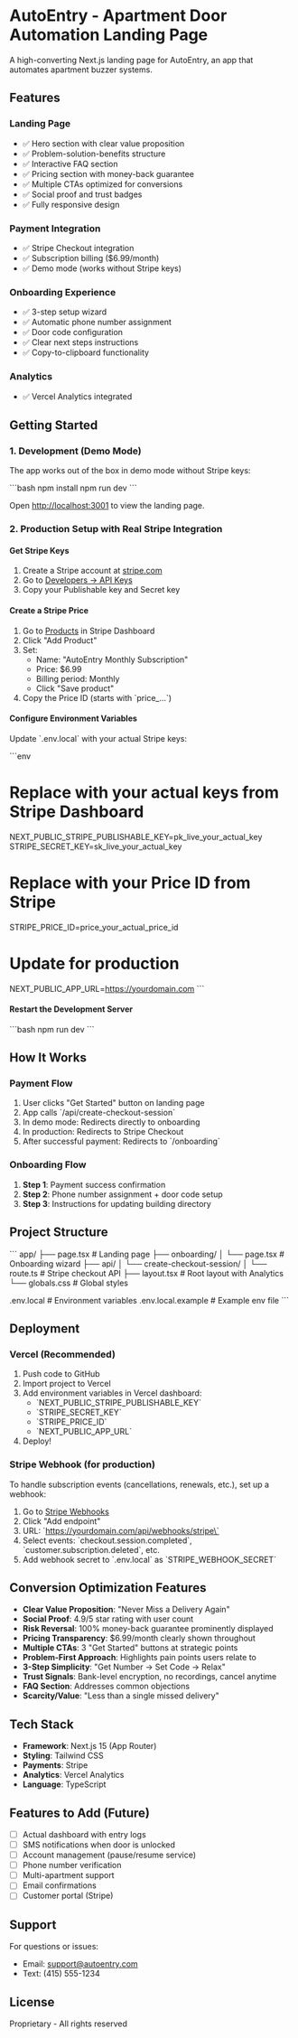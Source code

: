 # AutoEntry - Apartment Door Automation Landing Page

A high-converting Next.js landing page for AutoEntry, an app that automates apartment buzzer systems.

## Features

### Landing Page
- ✅ Hero section with clear value proposition
- ✅ Problem-solution-benefits structure
- ✅ Interactive FAQ section
- ✅ Pricing section with money-back guarantee
- ✅ Multiple CTAs optimized for conversions
- ✅ Social proof and trust badges
- ✅ Fully responsive design

### Payment Integration
- ✅ Stripe Checkout integration
- ✅ Subscription billing ($6.99/month)
- ✅ Demo mode (works without Stripe keys)

### Onboarding Experience
- ✅ 3-step setup wizard
- ✅ Automatic phone number assignment
- ✅ Door code configuration
- ✅ Clear next steps instructions
- ✅ Copy-to-clipboard functionality

### Analytics
- ✅ Vercel Analytics integrated

## Getting Started

### 1. Development (Demo Mode)

The app works out of the box in demo mode without Stripe keys:

\`\`\`bash
npm install
npm run dev
\`\`\`

Open [http://localhost:3001](http://localhost:3001) to view the landing page.

### 2. Production Setup with Real Stripe Integration

#### Get Stripe Keys

1. Create a Stripe account at [stripe.com](https://stripe.com)
2. Go to [Developers → API Keys](https://dashboard.stripe.com/apikeys)
3. Copy your Publishable key and Secret key

#### Create a Stripe Price

1. Go to [Products](https://dashboard.stripe.com/products) in Stripe Dashboard
2. Click "Add Product"
3. Set:
   - Name: "AutoEntry Monthly Subscription"
   - Price: $6.99
   - Billing period: Monthly
   - Click "Save product"
4. Copy the Price ID (starts with \`price_...\`)

#### Configure Environment Variables

Update \`.env.local\` with your actual Stripe keys:

\`\`\`env
# Replace with your actual keys from Stripe Dashboard
NEXT_PUBLIC_STRIPE_PUBLISHABLE_KEY=pk_live_your_actual_key
STRIPE_SECRET_KEY=sk_live_your_actual_key

# Replace with your Price ID from Stripe
STRIPE_PRICE_ID=price_your_actual_price_id

# Update for production
NEXT_PUBLIC_APP_URL=https://yourdomain.com
\`\`\`

#### Restart the Development Server

\`\`\`bash
npm run dev
\`\`\`

## How It Works

### Payment Flow

1. User clicks "Get Started" button on landing page
2. App calls \`/api/create-checkout-session\`
3. In demo mode: Redirects directly to onboarding
4. In production: Redirects to Stripe Checkout
5. After successful payment: Redirects to \`/onboarding\`

### Onboarding Flow

1. **Step 1**: Payment success confirmation
2. **Step 2**: Phone number assignment + door code setup
3. **Step 3**: Instructions for updating building directory

## Project Structure

\`\`\`
app/
├── page.tsx                           # Landing page
├── onboarding/
│   └── page.tsx                       # Onboarding wizard
├── api/
│   └── create-checkout-session/
│       └── route.ts                   # Stripe checkout API
├── layout.tsx                         # Root layout with Analytics
└── globals.css                        # Global styles

.env.local                             # Environment variables
.env.local.example                     # Example env file
\`\`\`

## Deployment

### Vercel (Recommended)

1. Push code to GitHub
2. Import project to Vercel
3. Add environment variables in Vercel dashboard:
   - \`NEXT_PUBLIC_STRIPE_PUBLISHABLE_KEY\`
   - \`STRIPE_SECRET_KEY\`
   - \`STRIPE_PRICE_ID\`
   - \`NEXT_PUBLIC_APP_URL\`
4. Deploy!

### Stripe Webhook (for production)

To handle subscription events (cancellations, renewals, etc.), set up a webhook:

1. Go to [Stripe Webhooks](https://dashboard.stripe.com/webhooks)
2. Click "Add endpoint"
3. URL: \`https://yourdomain.com/api/webhooks/stripe\`
4. Select events: \`checkout.session.completed\`, \`customer.subscription.deleted\`, etc.
5. Add webhook secret to \`.env.local\` as \`STRIPE_WEBHOOK_SECRET\`

## Conversion Optimization Features

- **Clear Value Proposition**: "Never Miss a Delivery Again"
- **Social Proof**: 4.9/5 star rating with user count
- **Risk Reversal**: 100% money-back guarantee prominently displayed
- **Pricing Transparency**: $6.99/month clearly shown throughout
- **Multiple CTAs**: 3 "Get Started" buttons at strategic points
- **Problem-First Approach**: Highlights pain points users relate to
- **3-Step Simplicity**: "Get Number → Set Code → Relax"
- **Trust Signals**: Bank-level encryption, no recordings, cancel anytime
- **FAQ Section**: Addresses common objections
- **Scarcity/Value**: "Less than a single missed delivery"

## Tech Stack

- **Framework**: Next.js 15 (App Router)
- **Styling**: Tailwind CSS
- **Payments**: Stripe
- **Analytics**: Vercel Analytics
- **Language**: TypeScript

## Features to Add (Future)

- [ ] Actual dashboard with entry logs
- [ ] SMS notifications when door is unlocked
- [ ] Account management (pause/resume service)
- [ ] Phone number verification
- [ ] Multi-apartment support
- [ ] Email confirmations
- [ ] Customer portal (Stripe)

## Support

For questions or issues:
- Email: support@autoentry.com
- Text: (415) 555-1234

## License

Proprietary - All rights reserved
